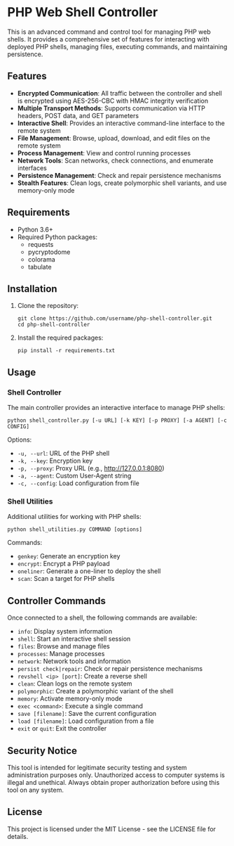 # PHP Web Shell Controller

This is an advanced command and control tool for managing PHP web shells. It provides a comprehensive set of features for interacting with deployed PHP shells, managing files, executing commands, and maintaining persistence.

## Features

- **Encrypted Communication**: All traffic between the controller and shell is encrypted using AES-256-CBC with HMAC integrity verification
- **Multiple Transport Methods**: Supports communication via HTTP headers, POST data, and GET parameters
- **Interactive Shell**: Provides an interactive command-line interface to the remote system
- **File Management**: Browse, upload, download, and edit files on the remote system
- **Process Management**: View and control running processes
- **Network Tools**: Scan networks, check connections, and enumerate interfaces
- **Persistence Management**: Check and repair persistence mechanisms
- **Stealth Features**: Clean logs, create polymorphic shell variants, and use memory-only mode

## Requirements

- Python 3.6+
- Required Python packages:
  - requests
  - pycryptodome
  - colorama
  - tabulate

## Installation

1. Clone the repository:
   ```
   git clone https://github.com/username/php-shell-controller.git
   cd php-shell-controller
   ```

2. Install the required packages:
   ```
   pip install -r requirements.txt
   ```

## Usage

### Shell Controller

The main controller provides an interactive interface to manage PHP shells:

```
python shell_controller.py [-u URL] [-k KEY] [-p PROXY] [-a AGENT] [-c CONFIG]
```

Options:
- `-u, --url`: URL of the PHP shell
- `-k, --key`: Encryption key
- `-p, --proxy`: Proxy URL (e.g., http://127.0.0.1:8080)
- `-a, --agent`: Custom User-Agent string
- `-c, --config`: Load configuration from file

### Shell Utilities

Additional utilities for working with PHP shells:

```
python shell_utilities.py COMMAND [options]
```

Commands:
- `genkey`: Generate an encryption key
- `encrypt`: Encrypt a PHP payload
- `oneliner`: Generate a one-liner to deploy the shell
- `scan`: Scan a target for PHP shells

## Controller Commands

Once connected to a shell, the following commands are available:

- `info`: Display system information
- `shell`: Start an interactive shell session
- `files`: Browse and manage files
- `processes`: Manage processes
- `network`: Network tools and information
- `persist check|repair`: Check or repair persistence mechanisms
- `revshell <ip> [port]`: Create a reverse shell
- `clean`: Clean logs on the remote system
- `polymorphic`: Create a polymorphic variant of the shell
- `memory`: Activate memory-only mode
- `exec <command>`: Execute a single command
- `save [filename]`: Save the current configuration
- `load [filename]`: Load configuration from a file
- `exit` or `quit`: Exit the controller

## Security Notice

This tool is intended for legitimate security testing and system administration purposes only. Unauthorized access to computer systems is illegal and unethical. Always obtain proper authorization before using this tool on any system.

## License

This project is licensed under the MIT License - see the LICENSE file for details.
```
